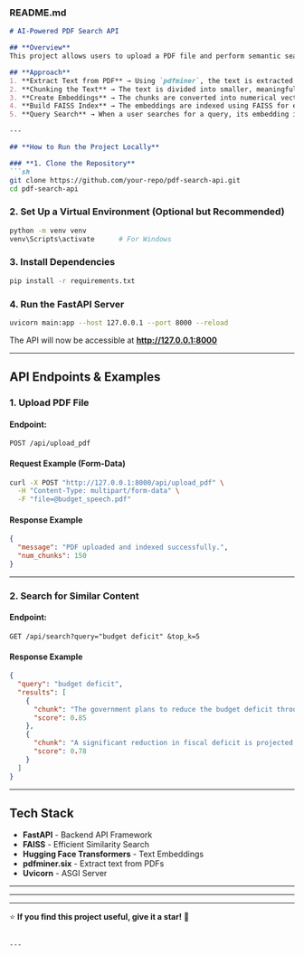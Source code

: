 ### **README.md**  

```md
# AI-Powered PDF Search API  

## **Overview**  
This project allows users to upload a PDF file and perform semantic searches to find similar content within the document. It uses **FAISS (Facebook AI Similarity Search)** for efficient similarity matching and **Hugging Face's sentence-transformers** for text embeddings.

## **Approach**  
1. **Extract Text from PDF** → Using `pdfminer`, the text is extracted from the uploaded PDF.  
2. **Chunking the Text** → The text is divided into smaller, meaningful chunks for better search accuracy.  
3. **Create Embeddings** → The chunks are converted into numerical vectors using **Hugging Face transformers**.  
4. **Build FAISS Index** → The embeddings are indexed using FAISS for efficient similarity search.  
5. **Query Search** → When a user searches for a query, its embedding is computed and compared against the FAISS index to retrieve the most relevant chunks.  

---

## **How to Run the Project Locally**  

### **1. Clone the Repository**  
```sh
git clone https://github.com/your-repo/pdf-search-api.git
cd pdf-search-api
```

### **2. Set Up a Virtual Environment (Optional but Recommended)**
```sh
python -m venv venv
venv\Scripts\activate      # For Windows
```

### **3. Install Dependencies**  
```sh
pip install -r requirements.txt
```

### **4. Run the FastAPI Server**  
```sh
uvicorn main:app --host 127.0.0.1 --port 8000 --reload
```

The API will now be accessible at **http://127.0.0.1:8000**  

---

## **API Endpoints & Examples**  

### **1. Upload PDF File**
#### **Endpoint:**  
```http
POST /api/upload_pdf
```
#### **Request Example (Form-Data)**
```sh
curl -X POST "http://127.0.0.1:8000/api/upload_pdf" \
  -H "Content-Type: multipart/form-data" \
  -F "file=@budget_speech.pdf"
```

#### **Response Example**
```json
{
  "message": "PDF uploaded and indexed successfully.",
  "num_chunks": 150
}
```

---

### **2. Search for Similar Content**
#### **Endpoint:**  
```http
GET /api/search?query="budget deficit" &top_k=5
```
#### **Response Example**
```json
{
  "query": "budget deficit",
  "results": [
    {
      "chunk": "The government plans to reduce the budget deficit through increased taxation...",
      "score": 0.85
    },
    {
      "chunk": "A significant reduction in fiscal deficit is projected over the next 5 years...",
      "score": 0.78
    }
  ]
}
```

---

## **Tech Stack**
- **FastAPI** - Backend API Framework  
- **FAISS** - Efficient Similarity Search  
- **Hugging Face Transformers** - Text Embeddings  
- **pdfminer.six** - Extract text from PDFs  
- **Uvicorn** - ASGI Server  

---

---

---
⭐ **If you find this project useful, give it a star!** 🚀  
```

---

